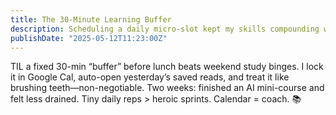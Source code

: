 ```yaml
---
title: The 30-Minute Learning Buffer
description: Scheduling a daily micro-slot kept my skills compounding without burnout
publishDate: "2025-05-12T11:23:00Z"
---
```


TIL a fixed 30-min “buffer” before lunch beats weekend study binges. I lock it in Google Cal, auto-open yesterday’s saved reads, and treat it like brushing teeth—non-negotiable. Two weeks: finished an AI mini-course and felt less drained. Tiny daily reps > heroic sprints. Calendar = coach. 📚
